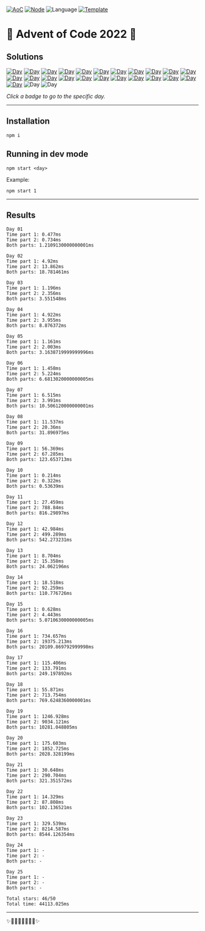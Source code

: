 <!-- Entries between SOLUTIONS and RESULTS tags are auto-generated -->

[![AoC](https://badgen.net/badge/AoC/2022/blue)](https://adventofcode.com/2022)
[![Node](https://badgen.net/badge/Node/v16.13.0+/blue)](https://nodejs.org/en/download/)
![Language](https://badgen.net/badge/Language/JavaScript/blue)
[![Template](https://badgen.net/badge/Template/aocrunner/blue)](https://github.com/caderek/aocrunner)

# 🎄 Advent of Code 2022 🎄

## Solutions

<!--SOLUTIONS-->

[![Day](https://badgen.net/badge/01/%E2%98%85%E2%98%85/green)](src/day01)
[![Day](https://badgen.net/badge/02/%E2%98%85%E2%98%85/green)](src/day02)
[![Day](https://badgen.net/badge/03/%E2%98%85%E2%98%85/green)](src/day03)
[![Day](https://badgen.net/badge/04/%E2%98%85%E2%98%85/green)](src/day04)
[![Day](https://badgen.net/badge/05/%E2%98%85%E2%98%85/green)](src/day05)
[![Day](https://badgen.net/badge/06/%E2%98%85%E2%98%85/green)](src/day06)
[![Day](https://badgen.net/badge/07/%E2%98%85%E2%98%85/green)](src/day07)
[![Day](https://badgen.net/badge/08/%E2%98%85%E2%98%85/green)](src/day08)
[![Day](https://badgen.net/badge/09/%E2%98%85%E2%98%85/green)](src/day09)
[![Day](https://badgen.net/badge/10/%E2%98%85%E2%98%85/green)](src/day10)
[![Day](https://badgen.net/badge/11/%E2%98%85%E2%98%85/green)](src/day11)
[![Day](https://badgen.net/badge/12/%E2%98%85%E2%98%85/green)](src/day12)
[![Day](https://badgen.net/badge/13/%E2%98%85%E2%98%85/green)](src/day13)
[![Day](https://badgen.net/badge/14/%E2%98%85%E2%98%85/green)](src/day14)
[![Day](https://badgen.net/badge/15/%E2%98%85%E2%98%85/green)](src/day15)
[![Day](https://badgen.net/badge/16/%E2%98%85%E2%98%85/green)](src/day16)
[![Day](https://badgen.net/badge/17/%E2%98%85%E2%98%85/green)](src/day17)
[![Day](https://badgen.net/badge/18/%E2%98%85%E2%98%85/green)](src/day18)
[![Day](https://badgen.net/badge/19/%E2%98%85%E2%98%85/green)](src/day19)
[![Day](https://badgen.net/badge/20/%E2%98%85%E2%98%85/green)](src/day20)
[![Day](https://badgen.net/badge/21/%E2%98%85%E2%98%85/green)](src/day21)
[![Day](https://badgen.net/badge/22/%E2%98%85%E2%98%85/green)](src/day22)
[![Day](https://badgen.net/badge/23/%E2%98%85%E2%98%85/green)](src/day23)
![Day](https://badgen.net/badge/24/%E2%98%86%E2%98%86/gray)
![Day](https://badgen.net/badge/25/%E2%98%86%E2%98%86/gray)

<!--/SOLUTIONS-->

_Click a badge to go to the specific day._

---

## Installation

```
npm i
```

## Running in dev mode

```
npm start <day>
```

Example:

```
npm start 1
```

---

## Results

<!--RESULTS-->

```
Day 01
Time part 1: 0.477ms
Time part 2: 0.734ms
Both parts: 1.2109130000000001ms
```

```
Day 02
Time part 1: 4.92ms
Time part 2: 13.862ms
Both parts: 18.781461ms
```

```
Day 03
Time part 1: 1.196ms
Time part 2: 2.356ms
Both parts: 3.551548ms
```

```
Day 04
Time part 1: 4.922ms
Time part 2: 3.955ms
Both parts: 8.876372ms
```

```
Day 05
Time part 1: 1.161ms
Time part 2: 2.003ms
Both parts: 3.1638719999999996ms
```

```
Day 06
Time part 1: 1.458ms
Time part 2: 5.224ms
Both parts: 6.6813020000000005ms
```

```
Day 07
Time part 1: 6.515ms
Time part 2: 3.991ms
Both parts: 10.506120000000001ms
```

```
Day 08
Time part 1: 11.537ms
Time part 2: 20.36ms
Both parts: 31.896975ms
```

```
Day 09
Time part 1: 56.369ms
Time part 2: 67.285ms
Both parts: 123.653713ms
```

```
Day 10
Time part 1: 0.214ms
Time part 2: 0.322ms
Both parts: 0.53639ms
```

```
Day 11
Time part 1: 27.459ms
Time part 2: 788.84ms
Both parts: 816.29897ms
```

```
Day 12
Time part 1: 42.984ms
Time part 2: 499.289ms
Both parts: 542.273231ms
```

```
Day 13
Time part 1: 8.704ms
Time part 2: 15.358ms
Both parts: 24.062196ms
```

```
Day 14
Time part 1: 18.518ms
Time part 2: 92.259ms
Both parts: 110.776726ms
```

```
Day 15
Time part 1: 0.628ms
Time part 2: 4.443ms
Both parts: 5.0710630000000005ms
```

```
Day 16
Time part 1: 734.657ms
Time part 2: 19375.213ms
Both parts: 20109.869792999998ms
```

```
Day 17
Time part 1: 115.406ms
Time part 2: 133.791ms
Both parts: 249.197892ms
```

```
Day 18
Time part 1: 55.871ms
Time part 2: 713.754ms
Both parts: 769.6248360000001ms
```

```
Day 19
Time part 1: 1246.928ms
Time part 2: 9034.121ms
Both parts: 10281.048805ms
```

```
Day 20
Time part 1: 175.603ms
Time part 2: 1852.725ms
Both parts: 2028.328199ms
```

```
Day 21
Time part 1: 30.648ms
Time part 2: 290.704ms
Both parts: 321.351572ms
```

```
Day 22
Time part 1: 14.329ms
Time part 2: 87.808ms
Both parts: 102.136521ms
```

```
Day 23
Time part 1: 329.539ms
Time part 2: 8214.587ms
Both parts: 8544.126354ms
```

```
Day 24
Time part 1: -
Time part 2: -
Both parts: -
```

```
Day 25
Time part 1: -
Time part 2: -
Both parts: -
```

```
Total stars: 46/50
Total time: 44113.025ms
```

<!--/RESULTS-->

---

✨🎄🎁🎄🎅🎄🎁🎄✨
